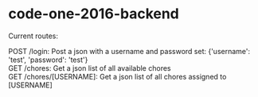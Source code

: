 # code-one-2016-backend

Current routes:

POST /login: Post a json with a username and password set: {'username': 'test', 'password': 'test'}  
GET /chores: Get a json list of all available chores  
GET /chores/[USERNAME]: Get a json list of all chores assigned to [USERNAME]  
